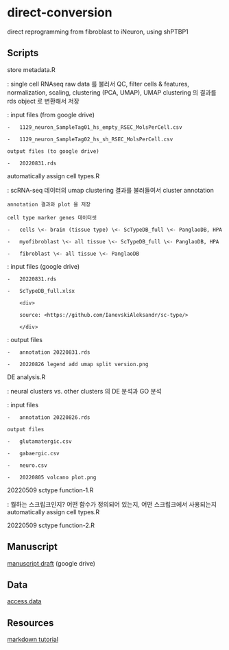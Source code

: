 # direct-conversion

direct reprogramming from fibroblast to iNeuron, using shPTBP1

## Scripts

store metadata.R

:   single cell RNAseq raw data 를 불러서 QC, filter cells & features, normalization, scaling, clustering (PCA, UMAP), UMAP clustering 의 결과를 rds object 로 변환해서 저장

:   input files (from google drive)

    -   1129_neuron_SampleTag01_hs_empty_RSEC_MolsPerCell.csv

    -   1129_neuron_SampleTag02_hs_sh_RSEC_MolsPerCell.csv

    output files (to google drive)

    -   20220831.rds

automatically assign cell types.R

:   scRNA-seq 데이터의 umap clustering 결과를 불러들여서 cluster annotation

    annotation 결과와 plot 을 저장

    cell type marker genes 데이터셋

    -   cells \<- brain (tissue type) \<- ScTypeDB_full \<- PanglaoDB, HPA

    -   myofibroblast \<- all tissue \<- ScTypeDB_full \<- PanglaoDB, HPA

    -   fibroblast \<- all tissue \<- PanglaoDB

:   input files (google drive)

    -   20220831.rds

    -   ScTypeDB_full.xlsx

        <div>

        source: <https://github.com/IanevskiAleksandr/sc-type/>

        </div>

:   output files

    -   annotation 20220831.rds

    -   20220826 legend add umap split version.png

DE analysis.R

:   neural clusters vs. other clusters 의 DE 분석과 GO 분석

:   input files

    -   annotation 20220826.rds

    output files

    -   glutamatergic.csv

    -   gabaergic.csv

    -   neuro.csv

    -   20220805 volcano plot.png

20220509 sctype function-1.R

:   뭘하는 스크립크인지? 어떤 함수가 정의되어 있는지, 어떤 스크립크에서 사용되는지 automatically assign cell types.R

20220509 sctype function-2.R

## Manuscript

[manuscript draft](https://docs.google.com/document/d/1l4pwT3x1fijsgsGIXOH8NUQPtDORrtGNQYo2YgqYKiE/edit?usp=sharing) (google drive)

## Data

[access data](https://drive.google.com/drive/folders/11PFSiti3EtbPt2UwwIpIlMXDQNfXhRNq)

## Resources

[markdown tutorial](https://www.markdowntutorial.com/)
